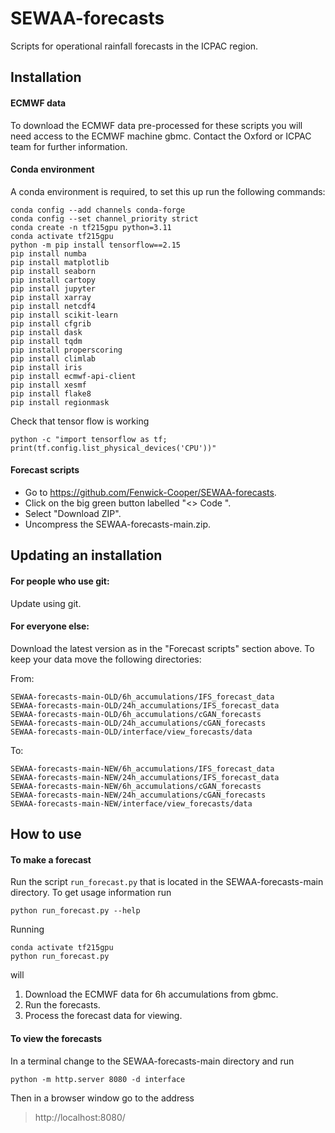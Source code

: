 # SEWAA-forecasts

Scripts for operational rainfall forecasts in the ICPAC region.


## Installation

#### ECMWF data

To download the ECMWF data pre-processed for these scripts you will need access to the
ECMWF machine gbmc. Contact the Oxford or ICPAC team for further information.

#### Conda environment

A conda environment is required, to set this up run the following commands:

	conda config --add channels conda-forge
	conda config --set channel_priority strict
	conda create -n tf215gpu python=3.11
	conda activate tf215gpu
	python -m pip install tensorflow==2.15
	pip install numba
	pip install matplotlib
	pip install seaborn
	pip install cartopy
	pip install jupyter
	pip install xarray
	pip install netcdf4
	pip install scikit-learn
	pip install cfgrib
	pip install dask
	pip install tqdm
	pip install properscoring
	pip install climlab
	pip install iris
	pip install ecmwf-api-client
	pip install xesmf
	pip install flake8
	pip install regionmask

Check that tensor flow is working

	python -c "import tensorflow as tf; print(tf.config.list_physical_devices('CPU'))"

#### Forecast scripts

- Go to https://github.com/Fenwick-Cooper/SEWAA-forecasts.
- Click on the big green button labelled "<> Code ".
- Select "Download ZIP".
- Uncompress the SEWAA-forecasts-main.zip.


## Updating an installation

#### For people who use git:

Update using git.

#### For everyone else:

Download the latest version as in the "Forecast scripts" section above.
To keep your data move the following directories:

From:

	SEWAA-forecasts-main-OLD/6h_accumulations/IFS_forecast_data
	SEWAA-forecasts-main-OLD/24h_accumulations/IFS_forecast_data
	SEWAA-forecasts-main-OLD/6h_accumulations/cGAN_forecasts
	SEWAA-forecasts-main-OLD/24h_accumulations/cGAN_forecasts
	SEWAA-forecasts-main-OLD/interface/view_forecasts/data
	
To:

	SEWAA-forecasts-main-NEW/6h_accumulations/IFS_forecast_data
	SEWAA-forecasts-main-NEW/24h_accumulations/IFS_forecast_data
	SEWAA-forecasts-main-NEW/6h_accumulations/cGAN_forecasts
	SEWAA-forecasts-main-NEW/24h_accumulations/cGAN_forecasts
	SEWAA-forecasts-main-NEW/interface/view_forecasts/data


## How to use

#### To make a forecast

Run the script `run_forecast.py` that is located in the SEWAA-forecasts-main directory.
To get usage information run

	python run_forecast.py --help

Running 

	conda activate tf215gpu
	python run_forecast.py

will
1. Download the ECMWF data for 6h accumulations from gbmc.
2. Run the forecasts.
3. Process the forecast data for viewing.

#### To view the forecasts

In a terminal change to the SEWAA-forecasts-main directory and run

	python -m http.server 8080 -d interface
   
Then in a browser window go to the address

> http://localhost:8080/
